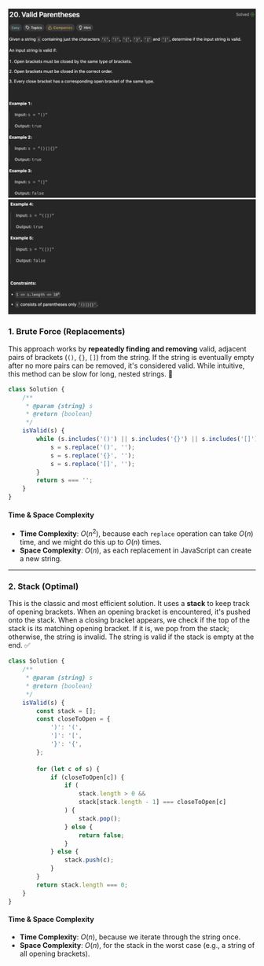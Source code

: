 ![Valid Parentheses](/asset/images/validParentheses.png)
![Valid Parentheses2](/asset/images/validParentheses2.png)


### 1\. Brute Force (Replacements)

This approach works by **repeatedly finding and removing** valid, adjacent pairs of brackets (`()`, `{}`, `[]`) from the string. If the string is eventually empty after no more pairs can be removed, it's considered valid. While intuitive, this method can be slow for long, nested strings. 🐢

```javascript
class Solution {
    /**
     * @param {string} s
     * @return {boolean}
     */
    isValid(s) {
        while (s.includes('()') || s.includes('{}') || s.includes('[]')) {
            s = s.replace('()', '');
            s = s.replace('{}', '');
            s = s.replace('[]', '');
        }
        return s === '';
    }
}
```

#### **Time & Space Complexity**

  * **Time Complexity**: $O(n^2)$, because each `replace` operation can take $O(n)$ time, and we might do this up to $O(n)$ times.
  * **Space Complexity**: $O(n)$, as each replacement in JavaScript can create a new string.

-----

### 2\. Stack (Optimal)

This is the classic and most efficient solution. It uses a **stack** to keep track of opening brackets. When an opening bracket is encountered, it's pushed onto the stack. When a closing bracket appears, we check if the top of the stack is its matching opening bracket. If it is, we pop from the stack; otherwise, the string is invalid. The string is valid if the stack is empty at the end. ✅

```javascript
class Solution {
    /**
     * @param {string} s
     * @return {boolean}
     */
    isValid(s) {
        const stack = [];
        const closeToOpen = {
            ')': '(',
            ']': '[',
            '}': '{',
        };

        for (let c of s) {
            if (closeToOpen[c]) {
                if (
                    stack.length > 0 &&
                    stack[stack.length - 1] === closeToOpen[c]
                ) {
                    stack.pop();
                } else {
                    return false;
                }
            } else {
                stack.push(c);
            }
        }
        return stack.length === 0;
    }
}
```

#### **Time & Space Complexity**

  * **Time Complexity**: $O(n)$, because we iterate through the string once.
  * **Space Complexity**: $O(n)$, for the stack in the worst case (e.g., a string of all opening brackets).